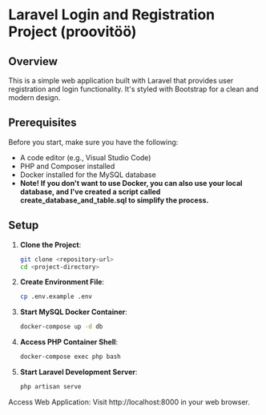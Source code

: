 # Laravel Login and Registration Project (proovitöö)

## Overview

This is a simple web application built with Laravel that provides user registration and login functionality. It's styled with Bootstrap for a clean and modern design.

## Prerequisites

Before you start, make sure you have the following:

- A code editor (e.g., Visual Studio Code)
- PHP and Composer installed
- Docker installed for the MySQL database
- **Note! If you don't want to use Docker, you can also use your local database, and I've created a script called create_database_and_table.sql to simplify the process.**

## Setup

1. **Clone the Project**:

   ```bash
   git clone <repository-url>
   cd <project-directory>
2. **Create Environment File**:

    ```bash
    cp .env.example .env

3. **Start MySQL Docker Container**:
    ```bash
   docker-compose up -d db
   
4. **Access PHP Container Shell**:
    ```bash
    docker-compose exec php bash

5. **Start Laravel Development Server**:
    ```bash
    php artisan serve
Access Web Application: Visit http://localhost:8000 in your web browser.
